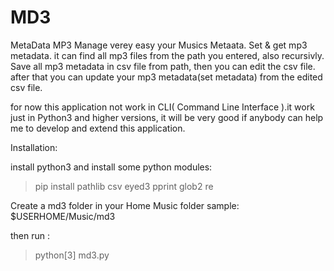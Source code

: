 # MD3
MetaData MP3
Manage verey easy your Musics Metaata.
Set & get mp3 metadata.
it can find all mp3 files from the path you entered, also recursivly.
Save all mp3 metadata in csv file from path, then you can edit the csv file.
after that you can update your mp3 metadata(set metadata) from the edited csv file.

for now this application not work in CLI( Command Line Interface ).it work just in Python3
and higher versions, it will be very good if anybody can help me to develop and extend this application.

Installation:

install python3
and install some python modules:
>pip install pathlib csv eyed3 pprint glob2 re 

Create a md3 folder in your Home Music folder
sample:
	$USERHOME/Music/md3

then run :
>python[3] md3.py
